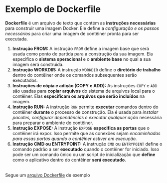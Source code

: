 # Exemplo de Dockerfile

<b>Dockerfile</b> é um arquivo de texto que contém as <b>instruções necessárias</b> para construir uma imagem Docker. Ele define a <i>configuração e os passos necessários</i> para criar uma imagem de contêiner pronta para ser executada.

<table>
	<ol>
		<li><b>Instrução FROM:</b> A instrução <code>FROM</code> define a imagem base que será usada como ponto de partida para a construção da sua imagem. Ela especifica o <b>sistema operacional</b> e o <b>ambiente base</b> no qual a sua imagem será construída.</li>
		<li><b>Instrução WORKDIR:</b> A instrução <code>WORKDIR</code> define o <b>diretório de trabalho</b> dentro do contêiner onde os comandos subsequentes serão executados.</li>
		<li><b>Instruções de cópia e adição (COPY e ADD):</b> As instruções <code>COPY</code> e <code>ADD</code> são usadas para <b>copiar arquivos</b> do sistema de arquivos local para o contêiner. Elas <b>especificam os arquivos que serão incluídos</b> na imagem.</li>
		<li><b>Instrução RUN:</b> A instrução <code>RUN</code> permite <b>executar</b> comandos dentro do contêiner <b>durante</b> o processo de construção. Ela é usada para <i>instalar pacotes, configurar dependências e executar qualquer ação</i> necessária para preparar o ambiente do contêiner.</li>
		<li><b>Instrução EXPOSE:</b> A instrução <code>EXPOSE</code> <b>especifica as portas</b> que o contêiner irá expor. Isso permite que as conexões sejam <i>encaminhadas para essas portas quando o contêiner estiver em execução.</i></li>
		<li><b>Instrução CMD ou ENTRYPOINT:</b> A instrução <code>CMD</code> ou <code>ENTRYPOINT</code> define o comando padrão a ser <b>executado</b> quando o contêiner for iniciado. Isso pode ser um comando único ou um script de inicialização que <b>define</b> como o aplicativo dentro do contêiner <b>será executado</b>.</li>
	</ol>
</table>

Segue um <a href="https://github.com/leostella97/exemplo-dockerfile/blob/main/dockerfile">arquivo Dockerfile</a> de exemplo